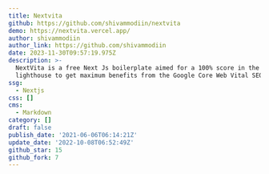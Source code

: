 ```yaml
---
title: Nextvita
github: https://github.com/shivammodiin/nextvita
demo: https://nextvita.vercel.app/
author: shivammodiin
author_link: https://github.com/shivammodiin
date: 2023-11-30T09:57:19.975Z
description: >-
  NextVita is a free Next Js boilerplate aimed for a 100% score in the
  lighthouse to get maximum benefits from the Google Core Web Vital SEO update.
ssg:
  - Nextjs
css: []
cms:
  - Markdown
category: []
draft: false
publish_date: '2021-06-06T06:14:21Z'
update_date: '2022-10-08T06:52:49Z'
github_star: 15
github_fork: 7
---
```

